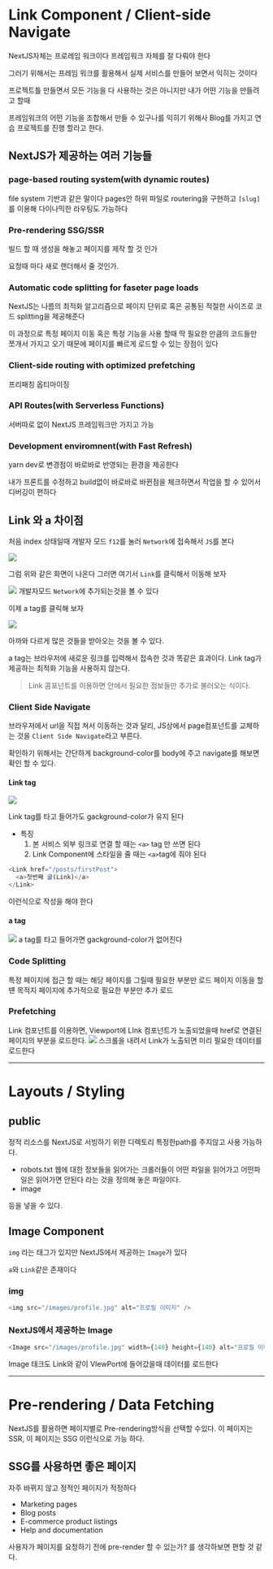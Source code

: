 # Link Component / Client-side Navigate

NextJS자체는 프로레임 워크이다 프레임워크 자체를 잘 다뤄야 한다

그러기 위해서는 프레임 워크를 활용해서 실제 서비스를 만들어 보면서 익히는 것이다

프로젝트틀 만들면서 모든 기능을 다 사용하는 것은 아니지만 내가 어떤 기능을 만들려고 할때

프레임워크의 어떤 기능을 조합해서 만들 수 있구나를 익히기 위해사 Blog를 가지고 연습 프로젝트를 진행 할라고 한다.

## NextJS가 제공하는 여러 기능들

### page-based routing system(with dynamic routes)

file system 기반과 같은 말이다 pages안 하위 파일로 routering을 구현하고
`[slug]`를 이용해 다이나믹한 라우팅도 가능하다

### Pre-rendering SSG/SSR

빌드 할 때 생성을 해놓고 페이지를 제작 할 것 인가

요청때 마다 새로 랜더해서 줄 것인가.

### Automatic code splitting for faseter page loads

NextJS는 나름의 최적화 알고리즘으로 페이지 단위로 혹은 공통된 적절한 사이즈로 코드 splitting을 제공해준다

이 과정으로 특정 페이지 이동 혹은 특정 기능을 사용 할때 딱 필요한 만큼의 코드들만 쪼개서 가지고 오기 때문에 페이지를 빠르게 로드할 수 있는 장점이 있다

### Client-side routing with optimized prefetching

프리패칭 옵티마이징

### API Routes(with Serverless Functions)

서버따로 없이 NextJS 프레임워크만 가지고 가능

### Development enviromnent(with Fast Refresh)

yarn dev로 변경점이 바로바로 반영되는 환경을 제공한다

내가 프론트를 수정하고 build없이 바로바로 바뀐점을 체크하면서 작업을 할 수 있어서 디버깅이 편하다

## Link 와 a 차이점

처음 index 상태일때 개발자 모드 `f12`를 눌러 `Network`에 접속해서 `JS`를 본다

![](https://velog.velcdn.com/images/itkdgus489/post/8bc199b5-c962-470f-89e7-5908331efd5c/image.png)

그럼 위와 같은 화면이 나온다 그러면 여기서 `Link`를 클릭해서 이동해 보자

![](https://velog.velcdn.com/images/itkdgus489/post/5fd4a173-dee0-4d2e-abd1-bded0d170234/image.gif)
개발자모드 `Network`에 추가되는것을 볼 수 있다

이제 a tag를 클릭해 보자

![](https://velog.velcdn.com/images/itkdgus489/post/7cee0503-788b-4993-a740-a72b13746f9d/image.gif)

아까와 다르게 많은 것들을 받아오는 것을 볼 수 있다.

a tag는 브라우저에 새로운 링크를 입력해서 접속한 것과 똑같은 효과이다. Link tag가 제공하는 최적화 기능을 사용하지 않는다.

> Link 콤포넌트를 이용하면 안에서 필요한 정보들만 추가로 불러오는 식이다.

### Client Side Navigate

브라우저에서 url을 직접 쳐서 이동하는 것과 달리, JS상에서 page컴포넌트를 교체하는 것을 `Client Side Navigate`라고 부른다.

확인하기 위해서는 간단하게 background-color를 body에 주고 navigate를 해보면 확인 할 수 있다.

#### Link tag

![](https://velog.velcdn.com/images/itkdgus489/post/122dd893-a96f-4d39-8dbc-98a1af0aaf7e/image.gif)

Link tag를 타고 들어가도 gackground-color가 유지 된다

- 특징
  1. 본 서비스 외부 링크로 연결 할 때는 `<a>` tag 만 쓰면 된다
  2. Link Component에 스타일을 줄 때는 `<a>`tag에 줘야 된다

```javascript
<Link href="/posts/firstPost">
  <a>첫번째 글(Link)</a>
</Link>
```

이런식으로 작성을 해야 한다

#### a tag

![](https://velog.velcdn.com/images/itkdgus489/post/889507ae-7398-417d-9456-fac407b661df/image.gif)
a tag를 타고 들어가면 gackground-color가 없어진다

### Code Splitting

특정 페이지에 접근 할 때는 해당 페이지를 그릴때 필요한 부분만 로드
페이지 이동을 할 떈 목적지 페이지에 추가적으로 필요한 부분만 추가 로드

### Prefetching

Link 컴포넌트를 이용하면, Viewport에 LInk 컴포넌트가 노출되었을때 href로 연결된 페이지의 부분을 로드한다.
![](https://velog.velcdn.com/images/itkdgus489/post/01c38196-7160-43b2-a68d-df0a38a5b13c/image.gif)
스크롤을 내려서 Link가 노출되면 미리 필요한 데이터를 로드한다

---

# Layouts / Styling

## public

정적 리소스를 NextJS로 서빙하기 위한 디렉토리
특정한path를 주지않고 사용 가능하다.

- robots.txt
  웹에 대한 정보들을 읽어가는 크롤러들이 어떤 파일을 읽어가고 어떤파일은 읽어가면 안된다 라는 것을 정의해 놓은 파일이다.
- image

등을 넣을 수 있다.

## Image Component

`img` 라는 태그가 있지만 NextJS에서 제공하는 `Image`가 있다

`a`와 `Link`같은 존재이다

### img

```javascript
<img src="/images/profile.jpg" alt="프로필 이미지" />
```

### NextJS에서 제공하는 Image

```javascript
<Image src="/images/profile.jpg" width={140} height={140} alt="프로필 이미지" />
```

Image 태크도 Link와 같이 VIewPort에 들어갔을때 데이터를 로드한다

---

# Pre-rendering / Data Fetching

NextJS를 활용하면 페이지별로 Pre-rendering방식을 선택할 수있다.
이 페이지는 SSR, 이 페이지는 SSG 이런식으로 가능 하다.

## SSG를 사용하면 좋은 페이지

자주 바뀌지 않고 정적인 페이지가 적정하다

- Marketing pages
- Blog posts
- E-commerce product listings
- Help and documentation

사용자가 페이지를 요청하기 전에 pre-render 할 수 있는가? 를 생각하보면 편할 것 같다.
